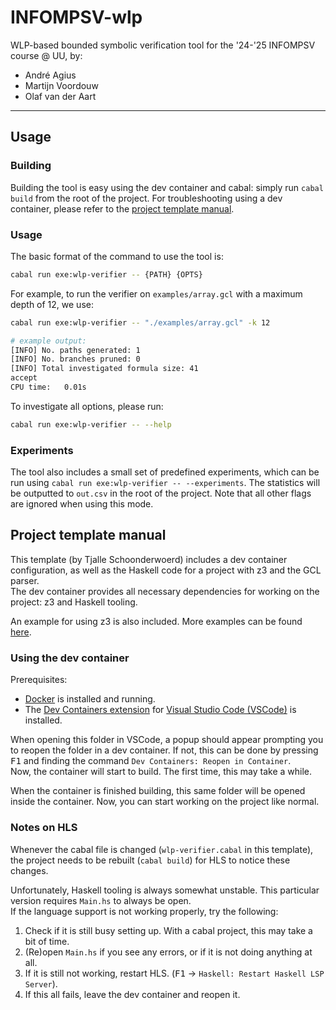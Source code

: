 # INFOMPSV-wlp
WLP-based bounded symbolic verification tool for the '24-'25 INFOMPSV course @ UU, by:
- André Agius
- Martijn Voordouw
- Olaf van der Aart

---

## Usage
### Building
Building the tool is easy using the dev container and cabal: simply run `cabal build` from the root of the project. For troubleshooting using a dev container, please refer to the [project template manual](#project-template-manual).

### Usage
The basic format of the command to use the tool is:
```bash
cabal run exe:wlp-verifier -- {PATH} {OPTS}
```
For example, to run the verifier on `examples/array.gcl` with a maximum depth of 12, we use:
```bash
cabal run exe:wlp-verifier -- "./examples/array.gcl" -k 12

# example output:
[INFO] No. paths generated: 1
[INFO] No. branches pruned: 0
[INFO] Total investigated formula size: 41
accept
CPU time:   0.01s
```
To investigate all options, please run:
```bash
cabal run exe:wlp-verifier -- --help
```

### Experiments
The tool also includes a small set of predefined experiments, which can be run using `cabal run exe:wlp-verifier -- --experiments`. The statistics will be outputted to `out.csv` in the root of the project. Note that all other flags are ignored when using this mode. 

## Project template manual

This template (by Tjalle Schoonderwoerd) includes a dev container configuration, as well as the Haskell code for a project with z3 and the GCL parser.  
The dev container provides all necessary dependencies for working on the project: z3 and Haskell tooling.

An example for using z3 is also included. More examples can be found [here](https://github.com/IagoAbal/haskell-z3/tree/master/examples).

### Using the dev container

Prerequisites:
- [Docker](https://www.docker.com/) is installed and running.
- The [Dev Containers extension](https://marketplace.visualstudio.com/items?itemName=ms-vscode-remote.remote-containers) for [Visual Studio Code (VSCode)](https://code.visualstudio.com/) is installed.

When opening this folder in VSCode, a popup should appear prompting you to reopen the folder in a dev container. If not, this can be done by pressing <kbd>F1</kbd> and finding the command `Dev Containers: Reopen in Container`.  
Now, the container will start to build. The first time, this may take a while.

When the container is finished building, this same folder will be opened inside the container. Now, you can start working on the project like normal.

### Notes on HLS

Whenever the cabal file is changed (`wlp-verifier.cabal` in this template), the project needs to be rebuilt (`cabal build`) for HLS to notice these changes.

Unfortunately, Haskell tooling is always somewhat unstable. This particular version requires `Main.hs` to always be open.  
If the language support is not working properly, try the following:
1. Check if it is still busy setting up. With a cabal project, this may take a bit of time.
2. (Re)open `Main.hs` if you see any errors, or if it is not doing anything at all.
3. If it is still not working, restart HLS. (<kbd>F1</kbd> -> `Haskell: Restart Haskell LSP Server`).
4. If this all fails, leave the dev container and reopen it.

